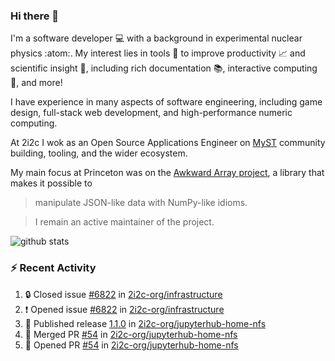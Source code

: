 ### Hi there 👋 

I'm a software developer 💻 with a background in experimental nuclear physics :atom:. My interest lies in tools :wrench: to improve productivity :chart_with_upwards_trend: and scientific insight :telescope:, including rich documentation 📚, interactive computing 🧮, and more! 

I have experience in many aspects of software engineering, including game design, full-stack web development, and high-performance numeric computing. 

At 2i2c I wok as an Open Source Applications Engineer on [MyST](https://github.com/jupyter-book/mystmd) community building, tooling, and the wider ecosystem. 

My main focus at Princeton was on the [Awkward Array project](awkward-array.org/), a library that makes it possible to 
> manipulate JSON-like data with NumPy-like idioms.

> I remain an active maintainer of the project. 

![github stats](https://github-readme-stats.vercel.app/api?username=agoose77&show_icons=true&hide_rank=true&hide_title=true&bg_color=30,e76445,904e95&text_color=efe3ec&icon_color=efe3ec)
<!--
**agoose77/agoose77** is a ✨ _special_ ✨ repository because its `README.md` (this file) appears on your GitHub profile.

Here are some ideas to get you started:

- 🔭 I’m currently working on ...
- 🌱 I’m currently learning ...
- 👯 I’m looking to collaborate on ...
- 🤔 I’m looking for help with ...
- 💬 Ask me about ...
- 📫 How to reach me: ...
- 😄 Pronouns: ...
- ⚡ Fun fact: ...
-->

### :zap: Recent Activity

<!--START_SECTION:activity-->
1. 🔒 Closed issue [#6822](https://github.com/2i2c-org/infrastructure/issues/6822) in [2i2c-org/infrastructure](https://github.com/2i2c-org/infrastructure)
2. ❗ Opened issue [#6822](https://github.com/2i2c-org/infrastructure/issues/6822) in [2i2c-org/infrastructure](https://github.com/2i2c-org/infrastructure)
3. 🚀 Published release [1.1.0](https://github.com/2i2c-org/jupyterhub-home-nfs/releases/tag/1.1.0) in [2i2c-org/jupyterhub-home-nfs](https://github.com/2i2c-org/jupyterhub-home-nfs)
4. 🎉 Merged PR [#54](https://github.com/2i2c-org/jupyterhub-home-nfs/pull/54) in [2i2c-org/jupyterhub-home-nfs](https://github.com/2i2c-org/jupyterhub-home-nfs)
5. 💪 Opened PR [#54](https://github.com/2i2c-org/jupyterhub-home-nfs/pull/54) in [2i2c-org/jupyterhub-home-nfs](https://github.com/2i2c-org/jupyterhub-home-nfs)
<!--END_SECTION:activity-->
